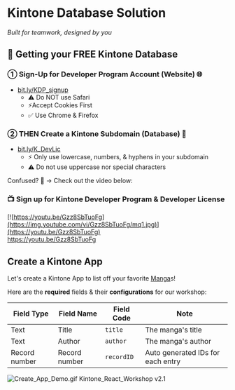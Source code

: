 # Kintone Database Solution
*Built for teamwork, designed by you*

## 🚀 Getting your FREE Kintone Database

### ① Sign-Up for Developer Program Account (Website) 🌐
  * [bit.ly/KDP_signup](https://bit.ly/KDP_signup)
    * ⚠ Do NOT use Safari
    * ⚡Accept Cookies First
    * ✅ Use Chrome & Firefox

### ② THEN Create a Kintone Subdomain (Database) 📂
  * [bit.ly/K_DevLic](http://bit.ly/K_DevLic)
    * ⚡ Only use lowercase, numbers, & hyphens in your subdomain
    * ⚠ Do not use uppercase nor special characters

Confused? 🤔 → Check out the video below:

### 📺 Sign up for Kintone Developer Program & Developer License

[![https://youtu.be/Gzz8SbTuoFg](https://img.youtube.com/vi/Gzz8SbTuoFg/mq1.jpg)](https://youtu.be/Gzz8SbTuoFg)  
<https://youtu.be/Gzz8SbTuoFg>

## Create a Kintone App

Let's create a Kintone App to list off your favorite [Manga](https://en.wikipedia.org/wiki/Manga)s!

Here are the **required** fields & their **configurations** for our workshop:

| Field Type    | Field Name    | Field Code | Note                              |
| ------------- | ------------- | ---------- | --------------------------------- |
| Text          | Title         | `title`    | The manga's title                 |
| Text          | Author        | `author`   | The manga's author                |
| Record number | Record number | `recordID` | Auto generated IDs for each entry |

![Create_App_Demo.gif Kintone_React_Workshop v2.1](https://user-images.githubusercontent.com/30670749/125898739-1bc018ac-1740-40e0-91cc-ab829192d2ea.gif)
